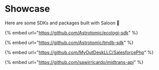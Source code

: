 # Showcase

Here are some SDKs and packages built with Saloon 🤠

{% embed url="https://github.com/Astrotomic/ecologi-sdk" %}

{% embed url="https://github.com/Astrotomic/tmdb-sdk" %}

{% embed url="https://github.com/MyOutDeskLLC/SalesforcePhp" %}

{% embed url="https://github.com/sawirricardo/midtrans-api" %}
